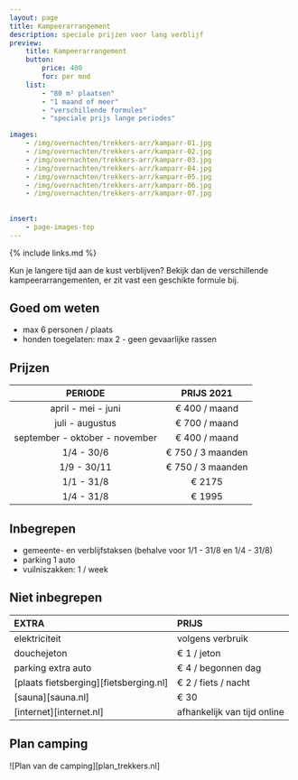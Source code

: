 ```yaml
---
layout: page
title: Kampeerarrangement 
description: speciale prijzen voor lang verblijf
preview: 
    title: Kampeerarrangement
    button:
        price: 400
        for: per mnd
    list:
        - "80 m² plaatsen"
        - "1 maand of meer"
        - "verschillende formules"
        - "speciale prijs lange periodes"

images:
    - /img/overnachten/trekkers-arr/kamparr-01.jpg
    - /img/overnachten/trekkers-arr/kamparr-02.jpg
    - /img/overnachten/trekkers-arr/kamparr-03.jpg
    - /img/overnachten/trekkers-arr/kamparr-04.jpg
    - /img/overnachten/trekkers-arr/kamparr-05.jpg
    - /img/overnachten/trekkers-arr/kamparr-06.jpg
    - /img/overnachten/trekkers-arr/kamparr-07.jpg
 
    
insert:
    - page-images-top
---
```


{% include links.md %}

Kun je langere tijd aan de kust verblijven? Bekijk dan de verschillende kampeerarrangementen, er zit vast een geschikte formule bij.

## Goed om weten

- max 6 personen / plaats
- honden toegelaten: max 2 - geen gevaarlijke rassen

## Prijzen

PERIODE        | PRIJS 2021      
:-------------:|:-----------:|
april - mei - juni | € 400 / maand                     
juli - augustus | € 700 / maand               
september - oktober - november | € 400 / maand
1/4 - 30/6 | € 750 / 3 maanden
1/9 - 30/11 | € 750 / 3 maanden
1/1 - 31/8 | € 2175 
1/4 - 31/8 | € 1995

## Inbegrepen

- gemeente- en verblijfstaksen (behalve voor 1/1 - 31/8 en 1/4 - 31/8)
- parking 1 auto
- vuilniszakken: 1 / week

## Niet inbegrepen

EXTRA              | PRIJS 
:------------------|:-----------|
elektriciteit      |volgens verbruik 
douchejeton        |€ 1 / jeton
parking extra auto |€ 4 / begonnen dag
[plaats fietsberging][fietsberging.nl]| € 2 / fiets / nacht
[sauna][sauna.nl]              |€ 30
[internet][internet.nl]           |afhankelijk van tijd online

## Plan camping

![Plan van de camping][plan_trekkers.nl]

